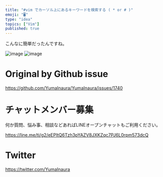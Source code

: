 ```yaml
---
title: "#vim でカーソル上にあるキーワードを検索する ( * or # )"
emoji: "🖥"
type: "idea"
topics: ["Vim"]
published: true
---
```


こんなに簡単だったんですね。

![image](https://user-images.githubusercontent.com/13635059/57440224-93a6ae00-7282-11e9-8fc9-8399cbffad7a.png)
![image](https://user-images.githubusercontent.com/13635059/57440227-94d7db00-7282-11e9-9dec-f5f0b11d8feb.png)


# Original by Github issue

https://github.com/YumaInaura/YumaInaura/issues/1740








<!-- Update From Qiita API -->

# チャットメンバー募集


何か質問、悩み事、相談などあればLINEオープンチャットもご利用ください。

https://line.me/ti/g2/eEPltQ6Tzh3pYAZV8JXKZqc7PJ6L0rpm573dcQ





# Twitter


https://twitter.com/YumaInaura


<!-- Update From Qiita API -->


